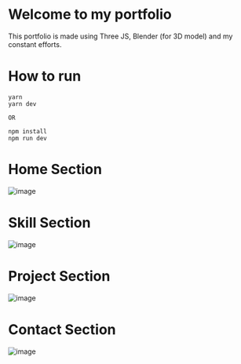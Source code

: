 # Welcome to my portfolio
This portfolio is made using Three JS, Blender (for 3D model) and my constant efforts.
# How to run

```
yarn
yarn dev

OR

npm install
npm run dev
```
# Home Section
![image](https://github.com/Sodium-Man/NamaN-Portfolio/assets/110275891/4597193c-32d5-436b-b7a1-5ad758f43bb5)
# Skill Section
![image](https://github.com/Sodium-Man/NamaN-Portfolio/assets/110275891/1f67316e-7d66-4c74-930e-97a02e298f58)
# Project Section
![image](https://github.com/Sodium-Man/NamaN-Portfolio/assets/110275891/55281e78-b04a-41ff-93fd-c5fd15e588f9)
# Contact Section
![image](https://github.com/Sodium-Man/NamaN-Portfolio/assets/110275891/1a7ea990-2253-456d-af9e-f4da2c17fe14)




